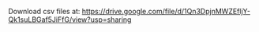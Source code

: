Download csv files at:
https://drive.google.com/file/d/1Qn3DpjnMWZEfljY-Qk1suLBGaf5JiFfG/view?usp=sharing
